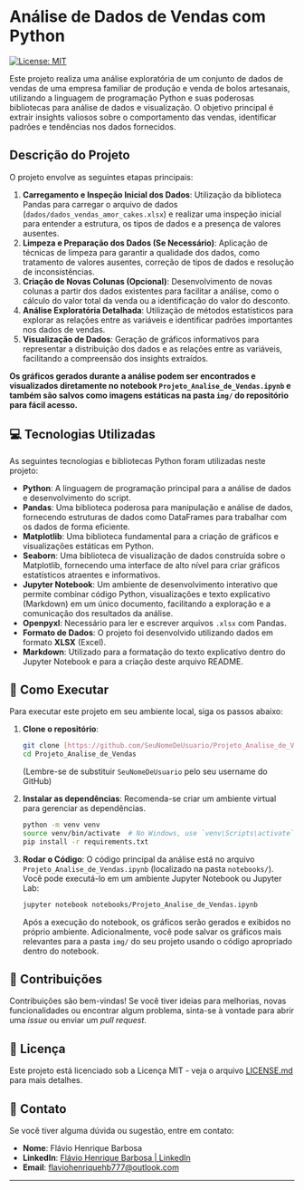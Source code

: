 # Análise de Dados de Vendas com Python

[![License: MIT](https://img.shields.io/badge/License-MIT-yellow.svg)](https://opensource.org/licenses/MIT)

Este projeto realiza uma análise exploratória de um conjunto de dados de vendas de uma empresa familiar de produção e venda de bolos artesanais, utilizando a linguagem de programação Python e suas poderosas bibliotecas para análise de dados e visualização. O objetivo principal é extrair insights valiosos sobre o comportamento das vendas, identificar padrões e tendências nos dados fornecidos.

## Descrição do Projeto

O projeto envolve as seguintes etapas principais:

1.  **Carregamento e Inspeção Inicial dos Dados**: Utilização da biblioteca Pandas para carregar o arquivo de dados (`dados/dados_vendas_amor_cakes.xlsx`) e realizar uma inspeção inicial para entender a estrutura, os tipos de dados e a presença de valores ausentes.
2.  **Limpeza e Preparação dos Dados (Se Necessário)**: Aplicação de técnicas de limpeza para garantir a qualidade dos dados, como tratamento de valores ausentes, correção de tipos de dados e resolução de inconsistências.
3.  **Criação de Novas Colunas (Opcional)**: Desenvolvimento de novas colunas a partir dos dados existentes para facilitar a análise, como o cálculo do valor total da venda ou a identificação do valor do desconto.
4.  **Análise Exploratória Detalhada**: Utilização de métodos estatísticos para explorar as relações entre as variáveis e identificar padrões importantes nos dados de vendas.
5.  **Visualização de Dados**: Geração de gráficos informativos para representar a distribuição dos dados e as relações entre as variáveis, facilitando a compreensão dos insights extraídos.

**Os gráficos gerados durante a análise podem ser encontrados e visualizados diretamente no notebook `Projeto_Analise_de_Vendas.ipynb` e também são salvos como imagens estáticas na pasta `img/` do repositório para fácil acesso.**

## 💻 Tecnologias Utilizadas

As seguintes tecnologias e bibliotecas Python foram utilizadas neste projeto:

* **Python**: A linguagem de programação principal para a análise de dados e desenvolvimento do script.
* **Pandas**: Uma biblioteca poderosa para manipulação e análise de dados, fornecendo estruturas de dados como DataFrames para trabalhar com os dados de forma eficiente.
* **Matplotlib**: Uma biblioteca fundamental para a criação de gráficos e visualizações estáticas em Python.
* **Seaborn**: Uma biblioteca de visualização de dados construída sobre o Matplotlib, fornecendo uma interface de alto nível para criar gráficos estatísticos atraentes e informativos.
* **Jupyter Notebook**: Um ambiente de desenvolvimento interativo que permite combinar código Python, visualizações e texto explicativo (Markdown) em um único documento, facilitando a exploração e a comunicação dos resultados da análise.
* **Openpyxl**: Necessário para ler e escrever arquivos `.xlsx` com Pandas.
* **Formato de Dados**: O projeto foi desenvolvido utilizando dados em formato **XLSX** (Excel).
* **Markdown**: Utilizado para a formatação do texto explicativo dentro do Jupyter Notebook e para a criação deste arquivo README.

## 🚀 Como Executar

Para executar este projeto em seu ambiente local, siga os passos abaixo:

1.  **Clone o repositório**:

    ```bash
    git clone [https://github.com/SeuNomeDeUsuario/Projeto_Analise_de_Vendas.git](https://github.com/SeuNomeDeUsuario/Projeto_Analise_de_Vendas.git)
    cd Projeto_Analise_de_Vendas
    ```
    (Lembre-se de substituir `SeuNomeDeUsuario` pelo seu username do GitHub)

2.  **Instalar as dependências**:
    Recomenda-se criar um ambiente virtual para gerenciar as dependências.

    ```bash
    python -m venv venv
    source venv/bin/activate  # No Windows, use `venv\Scripts\activate`
    pip install -r requirements.txt
    ```

3.  **Rodar o Código**:
    O código principal da análise está no arquivo `Projeto_Analise_de_Vendas.ipynb` (localizado na pasta `notebooks/`). Você pode executá-lo em um ambiente Jupyter Notebook ou Jupyter Lab:

    ```bash
    jupyter notebook notebooks/Projeto_Analise_de_Vendas.ipynb
    ```

    Após a execução do notebook, os gráficos serão gerados e exibidos no próprio ambiente. Adicionalmente, você pode salvar os gráficos mais relevantes para a pasta `img/` do seu projeto usando o código apropriado dentro do notebook.

## 🤝 Contribuições

Contribuições são bem-vindas! Se você tiver ideias para melhorias, novas funcionalidades ou encontrar algum problema, sinta-se à vontade para abrir uma *issue* ou enviar um *pull request*.

## 📄 Licença

Este projeto está licenciado sob a Licença MIT - veja o arquivo [LICENSE.md](LICENSE.md) para mais detalhes.

## 📧 Contato

Se você tiver alguma dúvida ou sugestão, entre em contato:

* **Nome**: Flávio Henrique Barbosa
* **LinkedIn**: [Flávio Henrique Barbosa | LinkedIn](https://www.linkedin.com/in/fl%C3%A1vio-henrique-barbosa-38465938)
* **Email**: flaviohenriquehb777@outlook.com

---